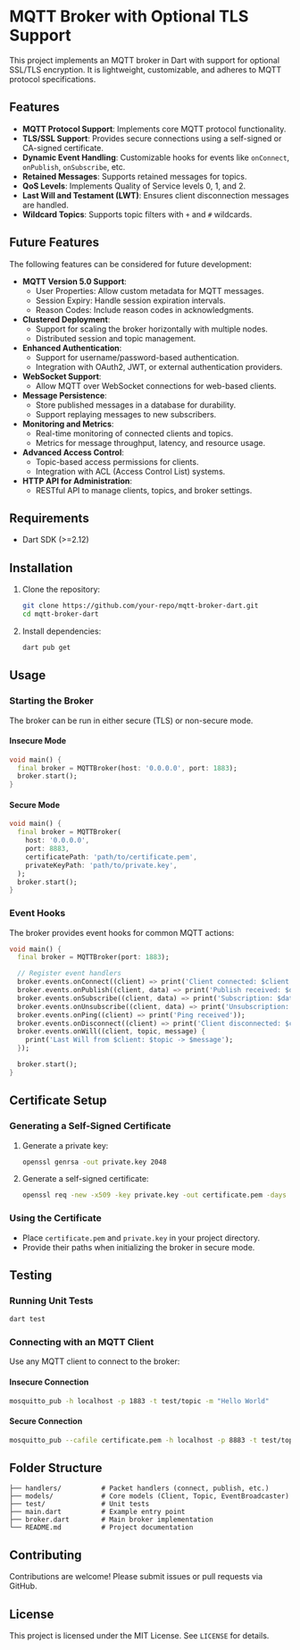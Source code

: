 # MQTT Broker with Optional TLS Support

This project implements an MQTT broker in Dart with support for optional SSL/TLS encryption. It is lightweight, customizable, and adheres to MQTT protocol specifications.

## Features

- **MQTT Protocol Support**: Implements core MQTT protocol functionality.
- **TLS/SSL Support**: Provides secure connections using a self-signed or CA-signed certificate.
- **Dynamic Event Handling**: Customizable hooks for events like `onConnect`, `onPublish`, `onSubscribe`, etc.
- **Retained Messages**: Supports retained messages for topics.
- **QoS Levels**: Implements Quality of Service levels 0, 1, and 2.
- **Last Will and Testament (LWT)**: Ensures client disconnection messages are handled.
- **Wildcard Topics**: Supports topic filters with `+` and `#` wildcards.

## Future Features

The following features can be considered for future development:

- **MQTT Version 5.0 Support**:
  - User Properties: Allow custom metadata for MQTT messages.
  - Session Expiry: Handle session expiration intervals.
  - Reason Codes: Include reason codes in acknowledgments.
- **Clustered Deployment**:
  - Support for scaling the broker horizontally with multiple nodes.
  - Distributed session and topic management.
- **Enhanced Authentication**:
  - Support for username/password-based authentication.
  - Integration with OAuth2, JWT, or external authentication providers.
- **WebSocket Support**:
  - Allow MQTT over WebSocket connections for web-based clients.
- **Message Persistence**:
  - Store published messages in a database for durability.
  - Support replaying messages to new subscribers.
- **Monitoring and Metrics**:
  - Real-time monitoring of connected clients and topics.
  - Metrics for message throughput, latency, and resource usage.
- **Advanced Access Control**:
  - Topic-based access permissions for clients.
  - Integration with ACL (Access Control List) systems.
- **HTTP API for Administration**:
  - RESTful API to manage clients, topics, and broker settings.

## Requirements

- Dart SDK (>=2.12)

## Installation

1. Clone the repository:

   ```bash
   git clone https://github.com/your-repo/mqtt-broker-dart.git
   cd mqtt-broker-dart
   ```

2. Install dependencies:

   ```bash
   dart pub get
   ```

## Usage

### Starting the Broker

The broker can be run in either secure (TLS) or non-secure mode.

#### Insecure Mode

```dart
void main() {
  final broker = MQTTBroker(host: '0.0.0.0', port: 1883);
  broker.start();
}
```

#### Secure Mode

```dart
void main() {
  final broker = MQTTBroker(
    host: '0.0.0.0',
    port: 8883,
    certificatePath: 'path/to/certificate.pem',
    privateKeyPath: 'path/to/private.key',
  );
  broker.start();
}
```

### Event Hooks

The broker provides event hooks for common MQTT actions:

```dart
void main() {
  final broker = MQTTBroker(port: 1883);

  // Register event handlers
  broker.events.onConnect((client) => print('Client connected: $client'));
  broker.events.onPublish((client, data) => print('Publish received: $data'));
  broker.events.onSubscribe((client, data) => print('Subscription: $data'));
  broker.events.onUnsubscribe((client, data) => print('Unsubscription: $data'));
  broker.events.onPing((client) => print('Ping received'));
  broker.events.onDisconnect((client) => print('Client disconnected: $client'));
  broker.events.onWill((client, topic, message) {
    print('Last Will from $client: $topic -> $message');
  });

  broker.start();
}
```

## Certificate Setup

### Generating a Self-Signed Certificate

1. Generate a private key:

   ```bash
   openssl genrsa -out private.key 2048
   ```

2. Generate a self-signed certificate:

   ```bash
   openssl req -new -x509 -key private.key -out certificate.pem -days 365
   ```

### Using the Certificate

- Place `certificate.pem` and `private.key` in your project directory.
- Provide their paths when initializing the broker in secure mode.

## Testing

### Running Unit Tests

```bash
dart test
```

### Connecting with an MQTT Client

Use any MQTT client to connect to the broker:

#### Insecure Connection

```bash
mosquitto_pub -h localhost -p 1883 -t test/topic -m "Hello World"
```

#### Secure Connection

```bash
mosquitto_pub --cafile certificate.pem -h localhost -p 8883 -t test/topic -m "Hello Secure World"
```

## Folder Structure

```
├── handlers/          # Packet handlers (connect, publish, etc.)
├── models/            # Core models (Client, Topic, EventBroadcaster)
├── test/              # Unit tests
├── main.dart          # Example entry point
├── broker.dart        # Main broker implementation
└── README.md          # Project documentation
```

## Contributing

Contributions are welcome! Please submit issues or pull requests via GitHub.

## License

This project is licensed under the MIT License. See `LICENSE` for details.
